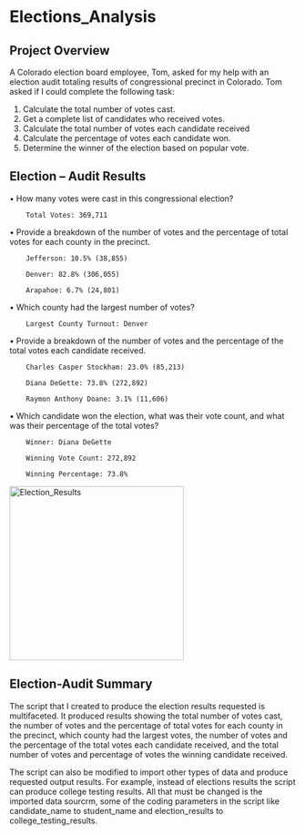 # Elections_Analysis

## Project Overview

A Colorado election board employee, Tom, asked for my help with an election audit totaling results of congressional precinct in Colorado. Tom asked if I could complete the following task:

1. Calculate the total number of votes cast.
2. Get a complete list of candidates who received votes.
3. Calculate the total number of votes each candidate received
4. Calculate the percentage of votes each candidate won.
5. Determine the winner of the election based on popular vote.

## Election – Audit Results

•	How many votes were cast in this congressional election?

        Total Votes: 369,711

•	Provide a breakdown of the number of votes and the percentage of total votes for each county in the precinct.

        Jefferson: 10.5% (38,855)
        
        Denver: 82.8% (306,055)
        
        Arapahoe: 6.7% (24,801)

•	Which county had the largest number of votes?

        Largest County Turnout: Denver

•	Provide a breakdown of the number of votes and the percentage of the total votes each candidate received.

        Charles Casper Stockham: 23.0% (85,213)
        
        Diana DeGette: 73.8% (272,892)
         
        Raymon Anthony Doane: 3.1% (11,606)

•	Which candidate won the election, what was their vote count, and what was their percentage of the total votes?

        Winner: Diana DeGette
        
        Winning Vote Count: 272,892
        
        Winning Percentage: 73.8%
        
 <img width="306" alt="Election_Results" src="https://user-images.githubusercontent.com/89553690/133914216-826e412b-b3f1-4909-b796-d0bb47477f70.png">
    
 ## Election-Audit Summary

The script that I created to produce the election results requested is multifaceted. It produced results showing the total number of votes cast, the number of votes and the percentage of total votes for each county in the precinct, which county had the largest votes, the number of votes and the percentage of the total votes each candidate received, and the total number of votes and percentage of votes the winning candidate received. 

The script can also be modified to import other types of data and produce requested output results. For example, instead of elections results the script can produce college testing results. All that must be changed is the imported data sourcrm, some of the coding parameters in the script like candidate_name to student_name and election_results to college_testing_results. 


